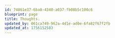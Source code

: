 ```yaml
---
id: 74861e37-6ba8-4340-a037-fb08b5c100c6
blueprint: page
title: Thoughts.
updated_by: 061ca749-962a-4d1e-ad0e-6fa82f67f2fb
updated_at: 1756152583
---
```

